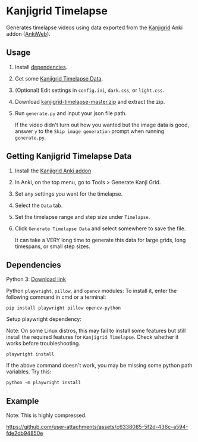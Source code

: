 # Kanjigrid Timelapse

Generates timelapse videos using data exported from the [Kanjigrid](https://github.com/Kuuuube/kanjigrid) Anki addon ([AnkiWeb](https://ankiweb.net/shared/info/1610304449)).

## Usage

1. Install [dependencies](#dependencies).

2. Get some [Kanjigrid Timelapse Data](#getting-kanjigrid-timelapse-data).

3. (Optional) Edit settings in `config.ini`, `dark.css`, or `light.css`.

4. Download [kanjigrid-timelapse-master.zip](https://github.com/Kuuuube/kanjigrid-timelapse/archive/refs/heads/master.zip) and extract the zip.

5. Run `generate.py` and input your json file path.

    If the video didn't turn out how you wanted but the image data is good, answer `y` to the `Skip image generation` prompt when running `generate.py`.

## Getting Kanjigrid Timelapse Data

1. Install the [Kanjigrid Anki addon](https://github.com/Kuuuube/kanjigrid/blob/master/README.md#installation)

2. In Anki, on the top menu, go to Tools > Generate Kanji Grid.

3. Set any settings you want for the timelapse.

4. Select the `Data` tab.

5. Set the timelapse range and step size under `Timelapse`.

6. Click `Generate Timelapse Data` and select somewhere to save the file.

    It can take a VERY long time to generate this data for large grids, long timespans, or small step sizes.

## Dependencies

Python 3: [Download link](https://www.python.org/downloads/)

Python `playwright`, `pillow`, and `opencv` modules: To install it, enter the following command in cmd or a terminal:

```
pip install playwright pillow opencv-python
```

Setup playwright dependency:

Note: On some Linux distros, this may fail to install some features but still install the required features for `Kanjigrid Timelapse`. Check whether it works before troubleshooting.

```
playwright install
```

If the above command doesn't work, you may be missing some python path variables. Try this:

```
python -m playwright install
```

## Example

Note: This is highly compressed.

https://github.com/user-attachments/assets/c6338085-5f2d-436c-a594-fde2db94850e
